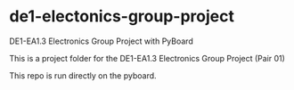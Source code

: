 # de1-electonics-group-project
DE1-EA1.3 Electronics Group Project with PyBoard

This is a project folder for the DE1-EA1.3 Electronics Group Project (Pair 01)

This repo is run directly on the pyboard.
